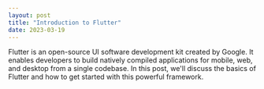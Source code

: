 ```yaml
---
layout: post
title: "Introduction to Flutter"
date: 2023-03-19
---
```


Flutter is an open-source UI software development kit created by Google. It enables developers to build natively compiled applications for mobile, web, and desktop from a single codebase. In this post, we'll discuss the basics of Flutter and how to get started with this powerful framework.

